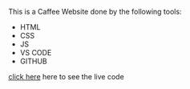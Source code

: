 This is a Caffee Website done by the following tools:

- HTML
- CSS
- JS
- VS CODE
- GITHUB

[click here](https://hamzeh-dawahreh.github.io/Caffe-Z/) here to see the live code

